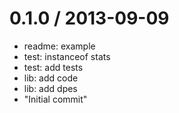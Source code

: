
0.1.0 / 2013-09-09 
==================

 * readme: example
 * test: instanceof stats
 * test: add tests
 * lib: add code
 * lib: add dpes
 * "Initial commit"
